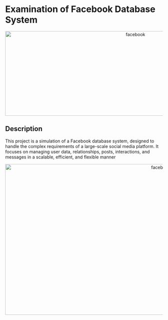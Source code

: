 # Examination of Facebook Database System

<p align="center">
  <img width="817.5" height="270" src="https://github.com/user-attachments/assets/3f545db3-da4d-4ac3-b4a2-dc6d3415c27f" alt="facebook">
</p>

## Description
This project is a simulation of a Facebook database system, designed to handle the complex requirements of a large-scale social media platform. It focuses on managing user data, relationships, posts, interactions, and messages in a scalable, efficient, and flexible manner

<p align="center">
  <img width="980" height="481" src="https://github.com/user-attachments/assets/dbaaf2ae-6972-4a10-a575-82958d2157b3" alt="facebook">
</p>
